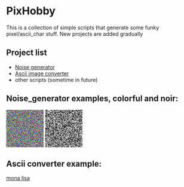 # PixHobby

This is a collection of simple scripts that generate some funky pixel/ascii_char stuff. New projects are added gradually
## Project list 
- [Noise generator]()
- [Ascii image converter]()
 - other scripts (sometime in future)

## Noise_generator examples, colorful and noir:

![non noir image](./out/noise1024.jpg) ![noir image](./out/noise1224.jpg)

## Ascii converter example:
[mona lisa](./ascii_image.txt)
